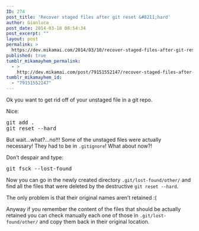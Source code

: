 ```yaml
---
ID: 274
post_title: 'Recover staged files after git reset &#8211;hard'
author: Gianluca
post_date: 2014-03-10 08:54:34
post_excerpt: ""
layout: post
permalink: >
  https://dev.mikamai.com/2014/03/10/recover-staged-files-after-git-reset-hard/
published: true
tumblr_mikamayhem_permalink:
  - >
    http://dev.mikamai.com/post/79151552147/recover-staged-files-after-git-reset-hard
tumblr_mikamayhem_id:
  - "79151552147"
---
```

<p>Ok you want to get rid off of your unstaged file in a git repo.</p>
<p>Nice:</p>
<pre>git add .  
git reset --hard</pre>
<p>But wait&hellip;what?&hellip;no!!! Some of the unstaged files were actually necessary! They had to be in <code>.gitignore</code>! What about now?!</p>
<p>Don&rsquo;t despair and type:</p>
<pre>git fsck --lost-found</pre>
<p>Now you can go in the newly created directory <code>.git/lost-found/other/</code> and find all the files that were deleted by the destructive <code>git reset --hard</code>.</p>
<p>The only problem is that their original names aren&rsquo;t retained :(</p>
<p>Anyway if you remember the content of the files that should be actually retained you can check manually each one of those in <code>.git/lost-found/other/</code> and copy them back in their original location.</p>